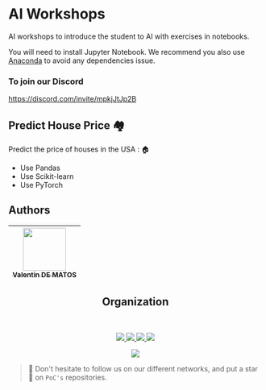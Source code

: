 # AI Workshops

AI workshops to introduce the student to AI with exercises in notebooks.

You will need to install Jupyter Notebook.
We recommend you also use [Anaconda](https://www.anaconda.com/distribution/) to avoid any dependencies issue.

### To join our Discord
https://discord.com/invite/mpkjJtJp2B

## Predict House Price :houses:
Predict the price of houses in the USA :  🏠

   * Use Pandas
   * Use Scikit-learn
   * Use PyTorch


## Authors

| [<img src="https://github.com/Thytu.png?size=85" width=85><br><sub>Valentin DE MATOS</sub>](https://github.com/Thytu)
| :---: |
<h2 align=center>
<h2 align=center>
Organization
</h2>
<br/>
<p align='center'>
    <a href="https://www.linkedin.com/company/pocinnovation/mycompany/">
        <img src="https://img.shields.io/badge/LinkedIn-0077B5?style=for-the-badge&logo=linkedin&logoColor=white">
    </a>
    <a href="https://www.instagram.com/pocinnovation/">
        <img src="https://img.shields.io/badge/Instagram-E4405F?style=for-the-badge&logo=instagram&logoColor=white">
    </a>
    <a href="https://twitter.com/PoCInnovation">
        <img src="https://img.shields.io/badge/Twitter-1DA1F2?style=for-the-badge&logo=twitter&logoColor=white">
    </a>
    <a href="https://discord.com/invite/Yqq2ADGDS7">
        <img src="https://img.shields.io/badge/Discord-7289DA?style=for-the-badge&logo=discord&logoColor=white">
    </a>
</p>
<p align=center>
    <a href="https://www.poc-innovation.fr/">
        <img src="https://img.shields.io/badge/WebSite-1a2b6d?style=for-the-badge&logo=GitHub Sponsors&logoColor=white">
    </a>
</p>

> 🚀 Don't hesitate to follow us on our different networks, and put a star 🌟 on `PoC's` repositories.

